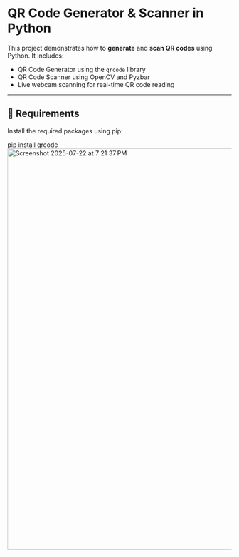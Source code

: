 # QR Code Generator & Scanner in Python

This project demonstrates how to **generate** and **scan QR codes** using Python. It includes:

- QR Code Generator using the `qrcode` library
- QR Code Scanner using OpenCV and Pyzbar
- Live webcam scanning for real-time QR code reading

---

## 🔧 Requirements

Install the required packages using pip:

pip install qrcode
<img width="1440" height="900" alt="Screenshot 2025-07-22 at 7 21 37 PM" src="https://github.com/user-attachments/assets/44bf1e37-1c8e-4e76-a1f3-3a93cbf7e665" />

